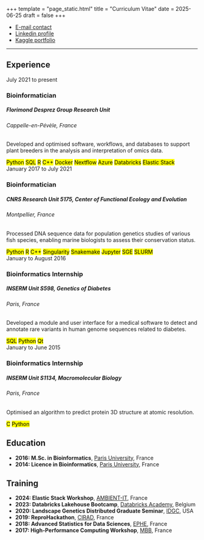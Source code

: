 +++
template = "page_static.html"
title = "Curriculum Vitae"
date =  2025-06-25
draft = false
+++



* [E-mail contact](mailto:pierre-edouard.guerin@groupefd.com)
* [Linkedin profile](https://www.linkedin.com/in/pierre-edouard-guerin/)
* [Kaggle portfolio](https://www.kaggle.com/pierreedouardguerin)

_______________________________________________________________________________

## Experience
<div class="timeline-entry">
  <div class="timeline-date">July 2021 to present</div>
  <div class="timeline-item">
    <h3>Bioinformatician</h3>
    <h5>Florimond Desprez Group Research Unit</h5>
    <h6>Cappelle-en-Pévèle, France</h6>
    <p>
      Developed and optimised software, workflows, and databases to support plant breeders in the analysis and interpretation of omics data.
    </p>
      <mark>Python</mark>
      <mark>SQL</mark>
      <mark>R</mark>
      <mark>C++</mark>
      <mark>Docker</mark>
      <mark>Nextflow</mark>
      <mark>Azure</mark>
      <mark>Databricks</mark>
      <mark>Elastic Stack</mark>
  </div>

  <div class="timeline-date">January 2017 to July 2021</div>
  <div class="timeline-item">
    <h3>Bioinformatician</h3>
    <h5>CNRS Research Unit 5175, Center of Functional Ecology and Evolution</h5>
    <h6>Montpellier, France</h6>
    <p>
      Processed DNA sequence data for population genetics studies of various fish species, enabling marine biologists to assess their conservation status.
    </p>
      <mark>Python</mark>
      <mark>R</mark>
      <mark>C++</mark>
      <mark>Singularity</mark>
      <mark>Snakemake</mark>
      <mark>Jupyter</mark>
      <mark>SGE</mark>
      <mark>SLURM</mark>
  </div>

  <div class="timeline-date">January to August 2016</div>
  <div class="timeline-item">
    <h3>Bioinformatics Internship</h3>
    <h5>INSERM Unit S598, Genetics of Diabetes</h5>
    <h6>Paris, France</h6>
    <p>
      Developed a module and user interface for a medical software to detect and annotate rare variants in human genome sequences related to diabetes.
    </p>
      <mark>SQL</mark>
      <mark>Python</mark>
      <mark>Qt</mark>
  </div>

  <div class="timeline-date">January to June 2015</div>
  <div class="timeline-item">
    <h3>Bioinformatics Internship</h3>
    <h5>INSERM Unit S1134, Macromolecular Biology</h5>
    <h6>Paris, France</h6>
    <p>
      Optimised an algorithm to predict protein 3D structure at atomic resolution.
    </p>
      <mark>C</mark>
      <mark>Python</mark>
  </div>
</div>


	
## Education

* **2016: M.Sc. in Bioinformatics**, [Paris University](https://u-paris.fr/), France
* **2014: Licence in Bioinformatics**, [Paris University](https://u-paris.fr/), France

## Training

* **2024: Elastic Stack Workshop**, [AMBIENT-IT](https://www.ambient-it.net/), France
* **2023: Databricks Lakehouse Bootcamp**, [Databricks Academy](https://www.databricks.com/learn/training/home), Belgium
* **2020: Landscape Genetics Distributed Graduate Seminar**, [IDGC](https://sites.google.com/site/landscapegeneticscourse/), USA
* **2019: ReproHackathon**, [CIRAD](https://github.com/IFB-ElixirFr/ReproHackathon), France
* **2018: Advanced Statistics for Data Sciences**, [EPHE](https://www.ephe.psl.eu/formations-conferences), France
* **2017: High-Performance Computing Workshop**, [MBB](https://isem-evolution.fr/plateau/plateau-montpellier-bioinformatique-et-biodiversite/), France


